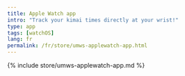 ```yaml
---
title: Apple Watch app
intro: "Track your kimai times directly at your wrist!"
type: app
tags: [watchOS]
lang: fr
permalink: /fr/store/umws-applewatch-app.html
---
```


{% include store/umws-applewatch-app.md %}
